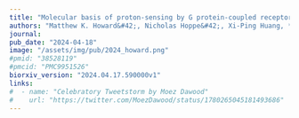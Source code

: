 ```yaml
---
title: "Molecular basis of proton-sensing by G protein-coupled receptors"
authors: "Matthew K. Howard&#42;, Nicholas Hoppe&#42;, Xi-Ping Huang, **Christian B. Macdonald**, Eshan Mehrota, Patrick Rockefeller Grimes, Adam Zahm, Donovan D. Trinidad, Justin English, Willow Coyote-Maestas, Aashish Manglik"
journal: 
pub_date: "2024-04-18"
image: "/assets/img/pub/2024_howard.png"
#pmid: "38528119"
#pmcid: "PMC9951526"
biorxiv_version: "2024.04.17.590000v1"
links:
#  - name: "Celebratory Tweetstorm by Moez Dawood"
#    url: "https://twitter.com/MoezDawood/status/1780265045181493686"
---
```


